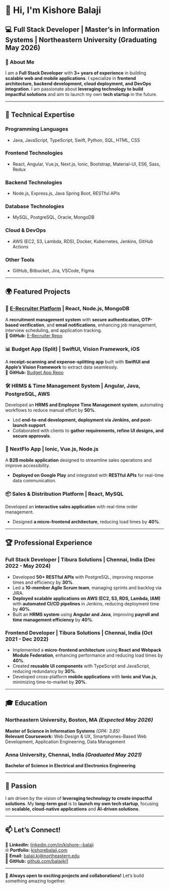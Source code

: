# 👋 Hi, I'm Kishore Balaji  

## 💻 Full Stack Developer | Master’s in Information Systems | Northeastern University (Graduating May 2026)  

### 🌟 About Me  
I am a **Full Stack Developer** with **3+ years of experience** in building **scalable web and mobile applications**. I specialize in **frontend architecture, backend development, cloud deployment, and DevOps integration**. I am passionate about **leveraging technology to build impactful solutions** and aim to launch my own **tech startup** in the future.  

---

## 🔧 Technical Expertise  
### **Programming Languages**  
- Java, JavaScript, TypeScript, Swift, Python, SQL, HTML, CSS  

### **Frontend Technologies**  
- React, Angular, Vue.js, Next.js, Ionic, Bootstrap, Material-UI, ES6, Sass, Redux  

### **Backend Technologies**  
- Node.js, Express.js, Java Spring Boot, RESTful APIs  

### **Database Technologies**  
- MySQL, PostgreSQL, Oracle, MongoDB  

### **Cloud & DevOps**  
- AWS (EC2, S3, Lambda, RDS), Docker, Kubernetes, Jenkins, GitHub Actions  

### **Other Tools**  
- GitHub, Bitbucket, Jira, VSCode, Figma  

---

## 🌍 Featured Projects  

### **🚀 [E-Recruiter Platform](https://erecruiter.netlify.app) | React, Node.js, MongoDB**  
A **recruitment management system** with **secure authentication, OTP-based verification**, and **email notifications**, enhancing job management, interview scheduling, and application tracking.  
🔗 **GitHub:** [E-Recruiter Repo](https://github.com/balajiki1/Erecruiter)  

### **📊 Budget App (Split) | SwiftUI, Vision Framework, iOS**  
A **receipt-scanning and expense-splitting app** built with **SwiftUI and Apple’s Vision Framework** to extract data seamlessly.  
🔗 **GitHub:** [Budget App Repo](https://github.com/balajiki1/Budgetapp-IOS-)  

### **🛠 HRMS & Time Management System | Angular, Java, PostgreSQL, AWS**  
Developed an **HRMS and Employee Time Management system**, automating workflows to reduce manual effort by **50%**.  
- Led **end-to-end development, deployment via Jenkins, and post-launch support**.  
- Collaborated with clients to **gather requirements, refine UI designs, and secure approvals**.  

### **📱 NextFlo App | Ionic, Vue.js, Node.js**  
A **B2B mobile application** designed to streamline sales operations and improve accessibility.  
- **Deployed on Google Play** and integrated with **RESTful APIs** for real-time data communication.  

### **📦 Sales & Distribution Platform | React, MySQL**  
Developed an **interactive sales application** with real-time order management.  
- Designed **a micro-frontend architecture**, reducing load times by **40%**.  

---

## 🏆 Professional Experience  

### **Full Stack Developer | Tibura Solutions | Chennai, India (Dec 2022 - May 2024)**  
- Developed **50+ RESTful APIs** with PostgreSQL, improving response times and efficiency by **30%**.  
- Led a **10-member Agile Scrum team**, managing sprints and backlog via JIRA.  
- **Deployed scalable applications on AWS (EC2, S3, RDS, Lambda, IAM)** with **automated CI/CD pipelines** in Jenkins, reducing deployment time by **40%**.  
- Built an **HRMS system** using **Angular and Java**, improving **payroll and time management efficiency** by **40%**.  

### **Frontend Developer | Tibura Solutions | Chennai, India (Oct 2021 - Dec 2022)**  
- Implemented a **micro-frontend architecture** using **React and Webpack Module Federation**, enhancing performance and reducing load times by **40%**.  
- Created **reusable UI components** with TypeScript and JavaScript, reducing redundancy by **30%**.  
- Developed cross-platform **mobile applications** with **Ionic and Vue.js**, minimizing time-to-market by **20%**.  

---

## 🎓 Education  
### **Northeastern University, Boston, MA** *(Expected May 2026)*  
**Master of Science in Information Systems** *(GPA: 3.85)*  
**Relevant Coursework:** Web Design & UX, Smartphones-Based Web Development, Application Engineering, Data Management  

### **Anna University, Chennai, India** *(Graduated May 2021)*  
**Bachelor of Science in Electrical and Electronics Engineering**  

---

## 🚀 Passion  
I am driven by the vision of **leveraging technology to create impactful solutions**. My **long-term goal** is to **launch my own tech startup**, focusing on **scalable, cloud-native applications** and **AI-driven solutions**.  

---

## 📫 Let’s Connect!  
💼 **LinkedIn:** [linkedin.com/in/kishore--balaji](https://www.linkedin.com/in/kishore--balaji/)  
🌐 **Portfolio:** [kishorebalaji.com](https://kishorebalaji.com)  
📧 **Email:** balaji.ki@northeastern.edu  
🐙 **GitHub:** [github.com/balajiki1](https://github.com/balajiki1)  

---

🚀 **Always open to exciting projects and collaborations!** Let’s build something amazing together.  
